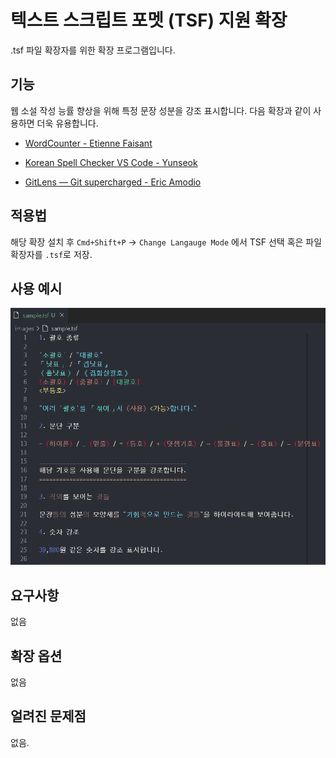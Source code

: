 #  텍스트 스크립트 포멧 (TSF) 지원 확장

.tsf 파일 확장자를 위한 확장 프로그램입니다.

## 기능

웹 소설 작성 능률 향상을 위해 특정 문장 성분을 강조 표시합니다. 다음 확장과 같이 사용하면 더욱 유용합니다.

- [WordCounter - Etienne Faisant](https://marketplace.visualstudio.com/items?itemName=kirozen.wordcounter)

- [Korean Spell Checker VS Code - Yunseok](https://marketplace.visualstudio.com/items?itemName=Yunseok.korean-spell-checker-vs-code)

- [GitLens — Git supercharged - Eric Amodio](https://marketplace.visualstudio.com/items?itemName=eamodio.gitlens)

## 적용법

해당 확장 설치 후 `Cmd+Shift+P` → `Change Langauge Mode` 에서 TSF 선택 혹은 파일 확장자를 `.tsf`로 저장.

## 사용 예시

![사용 예시](images/sample.png)

## 요구사항

없음

## 확장 옵션

없음

## 얼려진 문제점

없음.